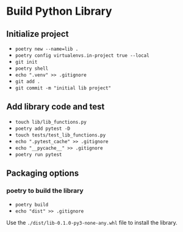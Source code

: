 # Build Python Library

## Initialize project

- `poetry new --name=lib .`
- `poetry config virtualenvs.in-project true --local`
- `git init`
- `poetry shell`
- `echo ".venv" >> .gitignore`
- `git add .`
- `git commit -m "initial lib project"`

## Add library code and test

- `touch lib/lib_functions.py`
- `poetry add pytest -D`
- `touch tests/test_lib_functions.py`
- `echo ".pytest_cache" >> .gitignore`
- `echo "__pycache__" >> .gitignore`
- `poetry run pytest`

## Packaging options

### poetry to build the library

- `poetry build`
- `echo "dist" >> .gitignore`

Use the `./dist/lib-0.1.0-py3-none-any.whl` file to install the library.

